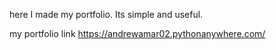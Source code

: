 here I made my portfolio.
Its simple and useful.

my portfolio link
https://andrewamar02.pythonanywhere.com/
